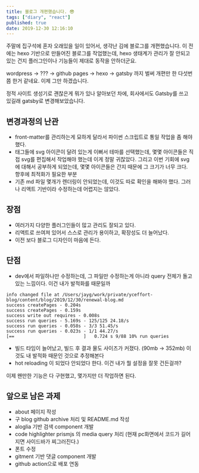 ```yaml
---
title: 블로그 개편했습니다. 😎
tags: ["diary", "react"]
published: true
date: 2019-12-30 12:16:10
---
```


주말에 집구석에 혼자 오래있을 일이 있어서, 생각난 김에 블로그를 개편했습니다. 이 전에는 hexo 기반으로 만들어진 블로그를 작업했는데, hexo 생태계가 관리가 잘 안되고 있는 건지 플러그인이나 기능들이 제대로 동작을 안하더군요.

wordpress -> ??? -> github pages -> hexo -> gatsby 까지 벌써 개편만 한 다섯번 쯤 한거 같네요. 이제 그만 하겠습니다.

정적 사이트 생성기로 괜찮은게 뭐가 있나 알아보던 차에, 회사에서도 Gatsby를 쓰고 있길래 gatsby로 변경해보았습니다.

## 변경과정의 난관

- front-matter를 관리하는게 묘하게 달라서 파이썬 스크립트로 통일 작업을 좀 해야 했다.
- 태그들에 svg 아이콘이 달려 있는게 이뻐서 테마를 선택했는데, 몇몇 아이콘들은 직접 svg를 편집해서 작업해야 했는데 이게 정말 귀찮았다. 그리고 이번 기회에 svg에 대해서 공부하게 되었는데, 몇몇 아이콘들은 간지 때문에 그 크기가 너무 크다. 향후에 최적화가 필요한 부분
- 기존 md 파일 몇개가 렌더링이 안되었는데, 이것도 따로 확인을 해봐야 했다. 그러나 리액트 기반이라 수정하는데 어렵지는 않았다.

## 장점

- 여러가지 다양한 플러그인들이 많고 관리도 잘되고 있다.
- 리액트로 쓰여져 있어서 스스로 관리가 용이하고, 확장성도 더 늘어났다.
- 이전 보다 블로그 디자인이 마음에 든다.

## 단점

- dev에서 파일하나만 수정하는데, 그 파일만 수정하는게 아니라 query 전체가 돌고 있는 느낌이다. 이건 내가 발적화를 때문일까

```shell
info changed file at /Users/jayg/work/private/yceffort-blog/content/blog/2019/12/30/renewal-blog.md
success createPages - 0.204s
success createPages - 0.159s
success write out requires - 0.008s
success run queries - 5.169s - 125/125 24.18/s
success run queries - 0.058s - 3/3 51.45/s
success run queries - 0.023s - 1/1 44.27/s
[==                          ]   0.724 s 9/88 10% run queries
```

- 빌드 타임이 늘어났고, 빌드 후 결과 물도 사이즈가 커졌다. (90mb -> 352mb) 이것도 내 발적화 때문인 것으로 추정해본다
- hot reloading 이 되었다 안되었다 한다. 이건 내가 뭘 설정을 잘못 건든걸까?

이제 왠만한 기능은 다 구현했고, 몇가지만 더 작업하면 된다.

## 앞으로 남은 과제

- about 페이지 작성
- 구 blog github archive 처리 및 README.md 작성
- aloglia 기반 검색 component 개발
- code highlighter prismjs 의 media query 처리 (현재 pc화면에서 코드가 길어지면 사이드바가 찌그러진다.)
- 폰트 수정
- gitment 기반 댓글 component 개발
- github action으로 배포 연동
